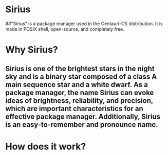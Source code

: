 # Sirius
##"Sirius" is a package manager used in the Centauri-OS distribution. It is made in POSIX shell, open-source, and completely free.
# Why Sirius?
## Sirius is one of the brightest stars in the night sky and is a binary star composed of a class A main sequence star and a white dwarf. As a package manager, the name Sirius can evoke ideas of brightness, reliability, and precision, which are important characteristics for an effective package manager. Additionally, Sirius is an easy-to-remember and pronounce name.
# How does it work?
